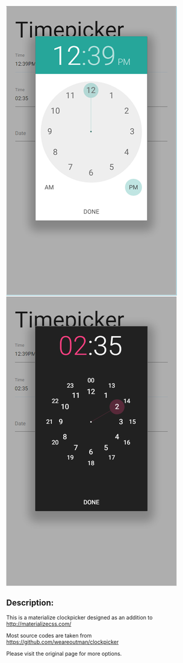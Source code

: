 ![Image of Materialize Clock Light](/images/material-clock-light.png?raw=true "Materialize Clock Light")
![Image of Materialize Clock Dark](/images/material-clock-dark.png?raw=true "Materialize Clock Dark")

## Description:
This is a materialize clockpicker designed as an addition to http://materializecss.com/

Most source codes are taken from https://github.com/weareoutman/clockpicker

Please visit the original page for more options.
